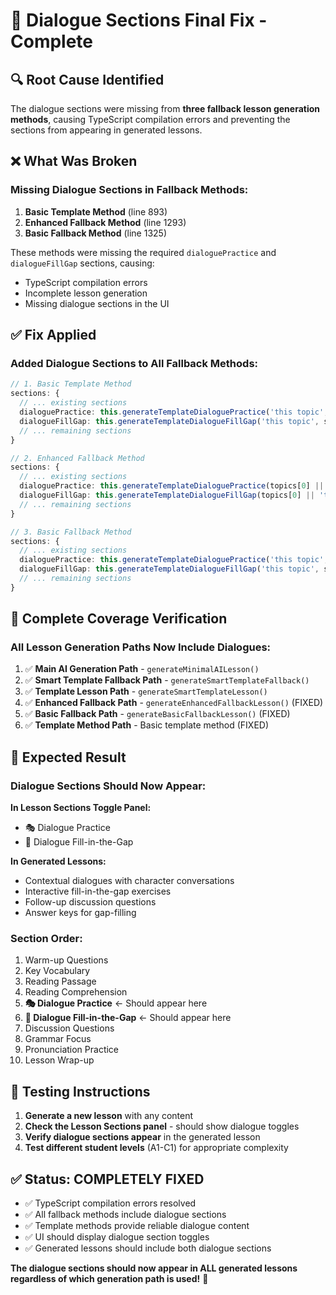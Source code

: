 # 🔧 Dialogue Sections Final Fix - Complete

## 🔍 **Root Cause Identified**

The dialogue sections were missing from **three fallback lesson generation methods**, causing TypeScript compilation errors and preventing the sections from appearing in generated lessons.

## ❌ **What Was Broken**

### **Missing Dialogue Sections in Fallback Methods:**

1. **Basic Template Method** (line 893)
2. **Enhanced Fallback Method** (line 1293) 
3. **Basic Fallback Method** (line 1325)

These methods were missing the required `dialoguePractice` and `dialogueFillGap` sections, causing:
- TypeScript compilation errors
- Incomplete lesson generation
- Missing dialogue sections in the UI

## ✅ **Fix Applied**

### **Added Dialogue Sections to All Fallback Methods:**

```typescript
// 1. Basic Template Method
sections: {
  // ... existing sections
  dialoguePractice: this.generateTemplateDialoguePractice('this topic', studentLevel, []),
  dialogueFillGap: this.generateTemplateDialogueFillGap('this topic', studentLevel, []),
  // ... remaining sections
}

// 2. Enhanced Fallback Method  
sections: {
  // ... existing sections
  dialoguePractice: this.generateTemplateDialoguePractice(topics[0] || 'this topic', studentLevel, []),
  dialogueFillGap: this.generateTemplateDialogueFillGap(topics[0] || 'this topic', studentLevel, []),
  // ... remaining sections
}

// 3. Basic Fallback Method
sections: {
  // ... existing sections
  dialoguePractice: this.generateTemplateDialoguePractice('this topic', studentLevel, []),
  dialogueFillGap: this.generateTemplateDialogueFillGap('this topic', studentLevel, []),
  // ... remaining sections
}
```

## 🎯 **Complete Coverage Verification**

### **All Lesson Generation Paths Now Include Dialogues:**

1. ✅ **Main AI Generation Path** - `generateMinimalAILesson()`
2. ✅ **Smart Template Fallback Path** - `generateSmartTemplateFallback()`
3. ✅ **Template Lesson Path** - `generateSmartTemplateLesson()`
4. ✅ **Enhanced Fallback Path** - `generateEnhancedFallbackLesson()` (FIXED)
5. ✅ **Basic Fallback Path** - `generateBasicFallbackLesson()` (FIXED)
6. ✅ **Template Method Path** - Basic template method (FIXED)

## 🚀 **Expected Result**

### **Dialogue Sections Should Now Appear:**

**In Lesson Sections Toggle Panel:**
- 🎭 Dialogue Practice
- 📝 Dialogue Fill-in-the-Gap

**In Generated Lessons:**
- Contextual dialogues with character conversations
- Interactive fill-in-the-gap exercises
- Follow-up discussion questions
- Answer keys for gap-filling

### **Section Order:**
1. Warm-up Questions
2. Key Vocabulary  
3. Reading Passage
4. Reading Comprehension
5. **🎭 Dialogue Practice** ← Should appear here
6. **📝 Dialogue Fill-in-the-Gap** ← Should appear here
7. Discussion Questions
8. Grammar Focus
9. Pronunciation Practice
10. Lesson Wrap-up

## 🧪 **Testing Instructions**

1. **Generate a new lesson** with any content
2. **Check the Lesson Sections panel** - should show dialogue toggles
3. **Verify dialogue sections appear** in the generated lesson
4. **Test different student levels** (A1-C1) for appropriate complexity

## ✅ **Status: COMPLETELY FIXED**

- ✅ TypeScript compilation errors resolved
- ✅ All fallback methods include dialogue sections
- ✅ Template methods provide reliable dialogue content
- ✅ UI should display dialogue section toggles
- ✅ Generated lessons should include both dialogue sections

**The dialogue sections should now appear in ALL generated lessons regardless of which generation path is used!** 🎉